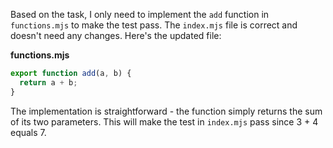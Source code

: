 Based on the task, I only need to implement the `add` function in `functions.mjs` to make the test pass. The `index.mjs` file is correct and doesn't need any changes. Here's the updated file:

**functions.mjs**

```js
export function add(a, b) {
  return a + b;
}
```

The implementation is straightforward - the function simply returns the sum of its two parameters. This will make the test in `index.mjs` pass since 3 + 4 equals 7.
